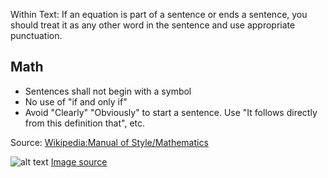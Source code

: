 Within Text: If an equation is part of a sentence or ends a sentence, you should treat it as any other word in the sentence and use appropriate punctuation.

## Math
- Sentences shall not begin with a symbol
- No use of "if and only if"
- Avoid "Clearly" "Obviously" to start a sentence. Use "It follows directly from this definition that", etc.

Source:
[Wikipedia:Manual of Style/Mathematics](https://en.wikipedia.org/wiki/Wikipedia:Manual_of_Style/Mathematics#Writing_style_in_mathematics)

![alt text](https://i.stack.imgur.com/l4p15.png)
[Image source](https://tex.stackexchange.com/questions/7542/for-formal-articles-should-a-displayed-equation-be-followed-by-a-punctuation-to)